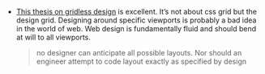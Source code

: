 ---
---

- [This thesis on gridless design](https://gridless.design/) is excellent. It’s not about css grid but the design grid. Designing around specific viewports is probably a bad idea in the world of web. Web design is fundamentally fluid and should bend at will to all viewports.
  > no designer can anticipate all possible layouts. Nor should an engineer attempt to code layout exactly as specified by design
